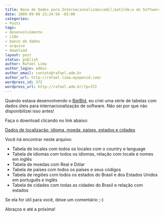 ```yaml
---
title: Base de Dados para Internacionaliza&ccedil;&atilde;o de Software
date: 2009-09-09 23:24:54 -03:00
categories:
- Posts
tags:
- desenvolvimento
- i18n
- banco de dados
- arquivo
- download
layout: post
status: publish
author: Rafael Lima
author_login: admin
author_email: contato@rafael.adm.br
author_url: http://rafael.lima.myopenid.com/
wordpress_id: 372
wordpress_url: http://rafael.adm.br/?p=372
---
```


Quando estava desenvolvendo o <a href="http://bielbid.com.br">BielBid</a>, eu criei uma s&eacute;rie de tabelas com dados &uacute;teis para internacionaliza&ccedil;&atilde;o de software. N&atilde;o sei por que n&atilde;o disponibilizei isso antes!

Fa&ccedil;a o download clicando no link abaixo:

<a href="http://rafael.adm.br/wp-content/uploads/2009/07/rafaeladmbr-internacionalizacao_software.xls">Dados de Iocaliza&ccedil;&atilde;o, idioma, moeda, pa&iacute;ses, estados e cidades</a>

Voc&ecirc; ir&aacute; encontrar neste arquivo:
<ul>
	<li>Tabela de locales com todos os locales com o country e language</li>
	<li>Tabela de idiomas com todos os idiomas, rela&ccedil;&atilde;o com locale e nomes em ingl&ecirc;s</li>
	<li>Tabela de moedas com Real e D&oacute;lar</li>
	<li>Tabela de pa&iacute;ses com todos os pa&iacute;ses e seus c&oacute;digos</li>
	<li>Tabela de regi&otilde;es com todos os estados do Brasil e dos Estados Unidos em portugu&ecirc;s e ingl&ecirc;s</li>
	<li>Tabela de cidades com todas as cidades do Brasil e rela&ccedil;&atilde;o com estados</li>
</ul>
Se ela for &uacute;til para voc&ecirc;, deixe um coment&aacute;rio ;-)

Abra&ccedil;os e at&eacute; a pr&oacute;xima!
